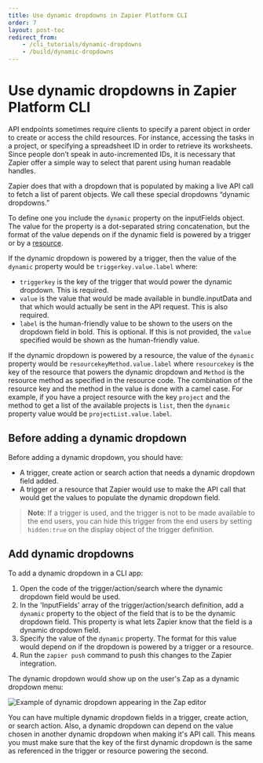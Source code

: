 ```yaml
---
title: Use dynamic dropdowns in Zapier Platform CLI
order: 7
layout: post-toc
redirect_from: 
    - /cli_tutorials/dynamic-dropdowns
    - /build/dynamic-dropdowns 
---
```


# Use dynamic dropdowns in Zapier Platform CLI

API endpoints sometimes require clients to specify a parent object in order to create or access the child resources. For instance, accessing the tasks in a project, or specifying a spreadsheet ID in order to retrieve its worksheets. Since people don’t speak in auto-incremented IDs, it is necessary that Zapier offer a simple way to select that parent using human readable handles.

Zapier does that with a dropdown that is populated by making a live API call to fetch a list of parent objects. We call these special dropdowns “dynamic dropdowns.”

To define one you include the `dynamic` property on the inputFields object. The value for the property is a dot-separated string concatenation, but the format of the value depends on if the dynamic field is powered by a trigger or by a [resource](https://github.com/zapier/zapier-platform/blob/main/packages/cli/README.md#resources).

If the dynamic dropdown is powered by a trigger, then the value of the `dynamic` property would be `triggerkey.value.label` where:
- `triggerkey` is the key of the trigger that would power the dynamic dropdown. This is required.
- `value` is the value that would be made available in bundle.inputData and that which would actually be sent in the API request. This is also required.
- `label` is the human-friendly value to be shown to the users on the dropdown field in bold. This is optional. If this is not provided, the `value` specified would be shown as the human-friendly value.

If the dynamic dropdown is powered by a resource, the value of the `dynamic` property would be `resourcekeyMethod.value.label` where `resourcekey` is the key of the resource that powers the dynamic dropdown and `Method` is the resource method as specified in the resource code. The combination of the resource key and the method in the value is done with a camel case. For example, if you have a project resource with the key `project` and the method to get a list of the available projects is `list`, then the `dynamic` property value would be `projectList.value.label`.

## Before adding a dynamic dropdown

Before adding a dynamic dropdown, you should have:

- A trigger, create action or search action that needs a dynamic dropdown field added.
- A trigger or a resource that Zapier would use to make the API call that would get the values to populate the dynamic dropdown field. 

> **Note**: If a trigger is used, and the trigger is not to be made available to the end users, you can hide this trigger from the end users by setting `hidden:true` on the display object of the trigger definition.

## Add dynamic dropdowns

To add a dynamic dropdown in a CLI app:
1. Open the code of the trigger/action/search where the dynamic dropdown field would be used.
2. In the 'InputFields' array of the trigger/action/search definition, add a `dynamic` property to the object of the field that is to be the dynamic dropdown field. This property is what lets Zapier know that the field is a dynamic dropdown field.
3. Specify the value of the `dynamic` property. The format for this value would depend on if the dropdown is powered by a trigger or a resource.
4. Run the `zapier push` command to push this changes to the Zapier integration.

The dynamic dropdown would show up on the user's Zap as a dynamic dropdown menu:

![Example of dynamic dropdown appearing in the Zap editor](https://cdn.zappy.app/e02787cd50af43ab22dc48af457b5a33.png)

You can have multiple dynamic dropdown fields in a trigger, create action, or search action. Also, a dynamic dropdown can depend on the value chosen in another dynamic dropdown when making it's API call. This means you must make sure that the key of the first dynamic dropdown is the same as referenced in the trigger or resource powering the second.